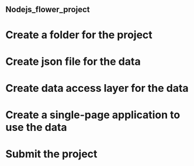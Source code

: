 ## Nodejs_flower_project

# Create a folder for the project

# Create json file for the data

# Create data access layer for the data

# Create a single-page application to use the data

# Submit the project
